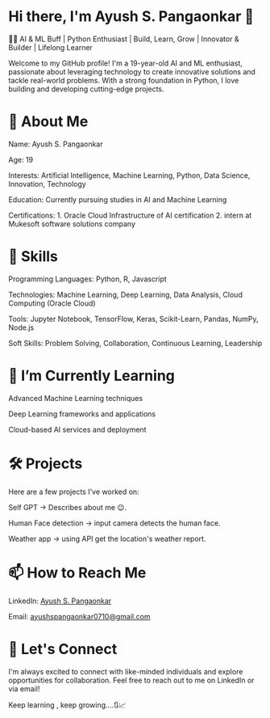 # Hi there, I'm Ayush S. Pangaonkar 👋

👨‍💻 AI & ML Buff | Python Enthusiast | Build, Learn, Grow | Innovator & Builder | Lifelong Learner

Welcome to my GitHub profile! 
I'm a 19-year-old AI and ML enthusiast, passionate about leveraging technology to create innovative solutions and tackle real-world problems. With a strong foundation in Python, I love building and developing cutting-edge projects.

# 🚀 About Me

Name: Ayush S. Pangaonkar

Age: 19

Interests: Artificial Intelligence, Machine Learning, Python, Data Science, Innovation, Technology

Education: Currently pursuing studies in AI and Machine Learning

Certifications: 1. Oracle Cloud Infrastructure of AI certification
                2. intern at Mukesoft software solutions company


# 💼 Skills

Programming Languages: Python, R, Javascript

Technologies: Machine Learning, Deep Learning, Data Analysis, Cloud Computing (Oracle Cloud)

Tools: Jupyter Notebook, TensorFlow, Keras, Scikit-Learn, Pandas, NumPy, Node.js

Soft Skills: Problem Solving, Collaboration, Continuous Learning, Leadership

# 🌱 I’m Currently Learning

Advanced Machine Learning techniques

Deep Learning frameworks and applications

Cloud-based AI services and deployment

# 🛠 Projects

Here are a few projects I've worked on:

Self GPT -> Describes about me 😉.

Human Face detection -> input camera detects the human face. 

Weather app -> using API get the location's weather report.

# 📫 How to Reach Me

LinkedIn: [Ayush S. Pangaonkar](https://www.linkedin.com/in/ayush-s-pangaonkar/)

Email: ayushspangaonkar0710@gmail.com

# 🤝 Let's Connect

I'm always excited to connect with like-minded individuals and explore opportunities for collaboration. Feel free to reach out to me on LinkedIn or via email!

Keep learning , keep growing....🔃📈
